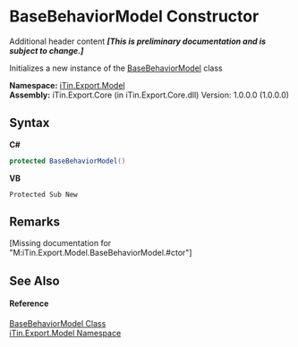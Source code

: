 # BaseBehaviorModel Constructor 
Additional header content _**\[This is preliminary documentation and is subject to change.\]**_

Initializes a new instance of the <a href="f9334797-bdc1-1e81-7c19-cea545d52cb6">BaseBehaviorModel</a> class

**Namespace:**&nbsp;<a href="ef57ffcc-e95e-b212-5a46-9aa6f5a3511f">iTin.Export.Model</a><br />**Assembly:**&nbsp;iTin.Export.Core (in iTin.Export.Core.dll) Version: 1.0.0.0 (1.0.0.0)

## Syntax

**C#**<br />
``` C#
protected BaseBehaviorModel()
```

**VB**<br />
``` VB
Protected Sub New
```


## Remarks
\[Missing <remarks> documentation for "M:iTin.Export.Model.BaseBehaviorModel.#ctor"\]

## See Also


#### Reference
<a href="f9334797-bdc1-1e81-7c19-cea545d52cb6">BaseBehaviorModel Class</a><br /><a href="ef57ffcc-e95e-b212-5a46-9aa6f5a3511f">iTin.Export.Model Namespace</a><br />